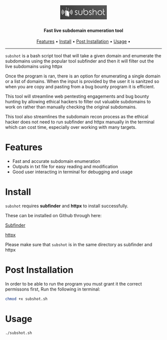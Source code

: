 <h1 align="center">
  <img src="static/subshotlogo2.jpg" alt="subshot" width="150px">
  <br>
</h1>

<h4 align="center">Fast live subdomain enumeration tool</h4>

<p align="center">
  <a href="#Features">Features</a> •
  <a href="#Install">Install</a> •
  <a href="#Post-Installation">Post Installation</a> •
  <a href="#Usage">Usage</a> •
  
</p>


---

`subshot` is a bash script tool that will take a given domain and enumerate the subdomains using the popular tool subfinder and then it will filter out the live subdomains using httpx

Once the program is ran, there is an option for enumerating a single domain or a list of domains. When the input is provided by the user it is sanitzed so when you are copy and pasting from a bug bounty program it is efficient.

This tool will streamline web pentesting engagements and bug bounty hunting by allowing ethical hackers to filter out valuable subdomains to work on rather than manually checking the original subdomains.

This tool also streamlines the subdomain recon process as the ethical hacker does not need to run subfinder and httpx manually in the terminal which can cost time, especially over working with many targets.

# Features

- Fast and accurate subdomain enumeration
- Outputs in txt file for easy reading and modification
- Good user interacting in terminal for debugging and usage

# Install

`subshot` requires **subfinder** and **httpx** to install successfully. 

These can be installed on Github through here:

<a href="https://github.com/projectdiscovery/subfinder">Subfinder</a>

<a href="https://github.com/projectdiscovery/httpx">httpx</a>

Please make sure that `subshot` is in the same directory as subfinder and httpx

# Post Installation

In order to be able to run the program you must grant it the correct permissons first, Run the following in terminal:

```sh
chmod +x subshot.sh
```

# Usage

```sh
./subshot.sh
```




